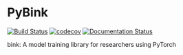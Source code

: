 # PyBink

[![Build Status](https://travis-ci.com/ecs-vlc/PyBink.svg?branch=master)](https://travis-ci.com/ecs-vlc/PyBink) [![codecov](https://codecov.io/gh/ecs-vlc/PyBink/branch/master/graph/badge.svg)](https://codecov.io/gh/ecs-vlc/PyBink) [![Documentation Status](https://readthedocs.org/projects/pybink/badge/?version=latest)](https://pybink.readthedocs.io/en/latest/?badge=latest)

bink: A model training library for researchers using PyTorch
